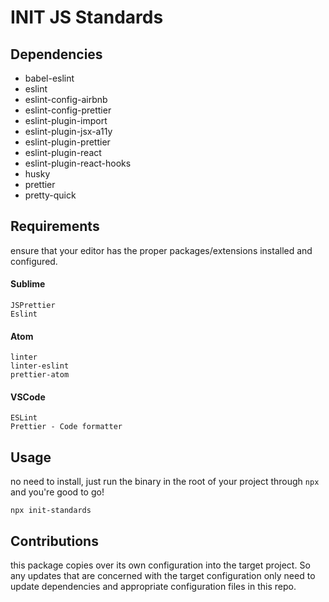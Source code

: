 # INIT JS Standards

## Dependencies

- babel-eslint
- eslint
- eslint-config-airbnb
- eslint-config-prettier
- eslint-plugin-import
- eslint-plugin-jsx-a11y
- eslint-plugin-prettier
- eslint-plugin-react
- eslint-plugin-react-hooks
- husky
- prettier
- pretty-quick

## Requirements

ensure that your editor has the proper packages/extensions installed and configured.

#### Sublime

```
JSPrettier
Eslint
```

#### Atom

```
linter
linter-eslint
prettier-atom
```

#### VSCode

```
ESLint
Prettier - Code formatter
```

## Usage

no need to install, just run the binary in the root of your project through `npx` and you're good to go!

`npx init-standards`

## Contributions

this package copies over its own configuration into the target project. So any updates that are concerned with the target configuration only need to update dependencies and appropriate configuration files in this repo.
